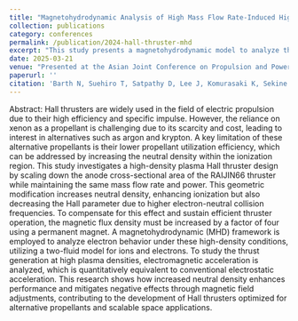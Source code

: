 ```yaml
---
title: "Magnetohydrodynamic Analysis of High Mass Flow Rate-Induced High-Density Plasma Hall Thruster Operation."
collection: publications
category: conferences
permalink: /publication/2024-hall-thruster-mhd
excerpt: "This study presents a magnetohydrodynamic model to analyze the operation of Hall thrusters under high-density plasma conditions induced by increased mass flow rates."
date: 2025-03-21
venue: "Presented at the Asian Joint Conference on Propulsion and Power 2025"
paperurl: ''
citation: 'Barth N, Suehiro T, Satpathy D, Lee J, Komurasaki K, Sekine H, Koizumi H. Magnetohydrodynamic Analysis of High Mass Flow Rate-Induced High-Density Plasma Hall Thruster Operation. Asian Joint Conference on Propulsion and Power (AJCPP).'
---
```


Abstract:
Hall thrusters are widely used in the field of electric propulsion due to their high efficiency and specific impulse. However, the reliance on xenon as a propellant is challenging due to its scarcity and cost, leading to interest in alternatives such as argon and krypton. A key limitation of these alternative propellants is their lower propellant utilization efficiency, which can be addressed by increasing the neutral density within the ionization region. This study investigates a high-density plasma Hall thruster design by scaling down the anode cross-sectional area of the RAIJIN66 thruster while maintaining the same mass flow rate and power. This geometric modification increases neutral density, enhancing ionization but also decreasing the Hall parameter due to higher electron-neutral collision frequencies. To compensate for this effect and sustain efficient thruster operation, the magnetic flux density must be increased by a factor of four using a permanent magnet. A magnetohydrodynamic (MHD) framework is employed to analyze electron behavior under these high-density conditions, utilizing a two-fluid model for ions and electrons. To study the thrust generation at high plasma densities, electromagnetic acceleration is analyzed, which is quantitatively equivalent to conventional electrostatic acceleration. This research shows how increased neutral density enhances performance and mitigates negative effects through magnetic field adjustments, contributing to the development of Hall thrusters optimized for alternative propellants and scalable space applications.